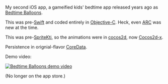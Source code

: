 My second iOS app, a gameified kids' bedtime app released years ago as [Bedtime Balloons](https://www.roundtripsoftware.com/app/bedtime/).

This was pre-[Swift](https://developer.apple.com/swift/) and coded entirely in [Objective-C](https://en.wikipedia.org/wiki/Objective-C).  Heck, even [ARC](https://opensource.apple.com/source/clang/clang-211.10.1/src/tools/clang/docs/AutomaticReferenceCounting.html) was new at the time.

This was pre-[SpriteKti](https://developer.apple.com/spritekit/), so the animations were in [cocos2d](https://en.wikipedia.org/wiki/Cocos2d), now [Cocos2d-x](https://www.cocos.com/en/cocos2d-x).

Persistence in orignial-flavor [CoreData](https://developer.apple.com/documentation/coredata/).

Demo video:

[![Bedtime Balloons demo video](http://img.youtube.com/vi/2FC9hHkJs5M/0.jpg)](http://www.youtube.com/watch?v=2FC9hHkJs5M)

(No longer on the app store.)
